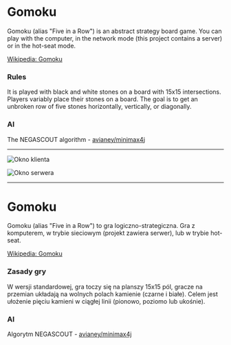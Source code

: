 # Gomoku
Gomoku (alias "Five in a Row") is an abstract strategy board game. You can play with the computer, in the network mode (this project contains a server) or in the hot-seat mode. 

[Wikipedia: Gomoku](https://en.wikipedia.org/wiki/Gomoku)

### Rules
It is played with black and white stones on a board with 15x15 intersections. 
Players variably place their stones on a board. The goal is to get an unbroken row of five stones horizontally, vertically, or diagonally.

### AI
The NEGASCOUT algorithm - [avianey/minimax4j](https://github.com/avianey/minimax4j) 


----------

![Okno klienta](http://kaw.net.pl/gomoku_img/klient.jpg)

![Okno serwera](http://kaw.net.pl/gomoku_img/serwer.jpg)

----------

# Gomoku
Gomoku (alias "Five in a Row") to gra logiczno-strategiczna. Gra z komputerem, w trybie sieciowym (projekt zawiera serwer), lub w trybie hot-seat.

[Wikipedia: Gomoku](https://pl.wikipedia.org/wiki/Gomoku)

### Zasady gry
W wersji standardowej, gra toczy się na planszy 15x15 pól, gracze na przemian układają na wolnych polach kamienie (czarne i białe).
Celem jest ułożenie pięciu kamieni w ciągłej linii (pionowo, poziomo lub ukośnie).

### AI
Algorytm NEGASCOUT - [avianey/minimax4j](https://github.com/avianey/minimax4j) 

